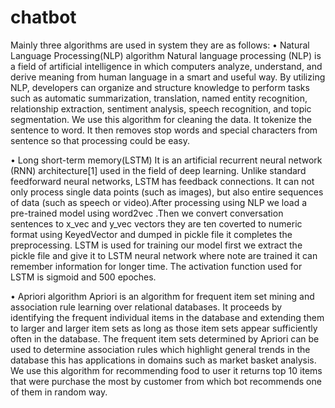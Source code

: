 # chatbot
Mainly three algorithms are used in system they are as follows:
•	Natural Language  Processing(NLP) algorithm
Natural language processing (NLP) is a field of artificial intelligence in which computers analyze, understand, and derive meaning from human language in a smart and useful way. By utilizing NLP, developers can organize and structure knowledge to perform tasks such as automatic summarization, translation, named entity recognition, relationship extraction, sentiment analysis, speech recognition, and topic segmentation. We use this algorithm for cleaning the data. It tokenize the sentence to word. It then removes stop words and special characters from sentence so that processing could be easy.  

•	Long short-term memory(LSTM)
It is an artificial recurrent neural network (RNN) architecture[1] used in the field of deep learning. Unlike standard feedforward neural networks, LSTM has feedback connections. It can not only process single data points (such as images), but also entire sequences of data (such as speech or video).After processing using NLP we load a pre-trained model using word2vec .Then we convert conversation sentences to x_vec and y_vec vectors they are ten coverted to numeric format using KeyedVector and dumped in pickle file it completes the preprocessing. LSTM is used for training our model first we extract the pickle file and give it to LSTM neural network where note are trained it can remember information for longer time. The  activation function used for LSTM is sigmoid and 500 epoches.   

•	Apriori algorithm 
Apriori is an algorithm for frequent item set mining and association rule learning over relational databases. It proceeds by identifying the frequent individual items in the database and extending them to larger and larger item sets as long as those item sets appear sufficiently often in the database. The frequent item sets determined by Apriori can be used to determine association rules which highlight general trends in the database this has applications in domains such as market basket analysis. We use this algorithm for recommending food to user it returns top 10 items that were purchase the most by customer from which bot recommends one of them in random way. 
